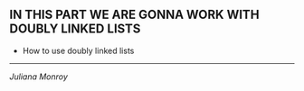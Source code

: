 ## IN THIS PART WE ARE GONNA WORK WITH DOUBLY LINKED LISTS

* How to use doubly linked lists

-----
*Juliana Monroy*